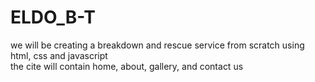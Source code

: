# ELDO_B-T
we will be creating a breakdown and rescue service from scratch using html, css and javascript  
the cite will contain home, about, gallery, and contact us  

